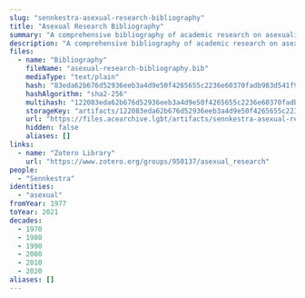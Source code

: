 ```yaml
---
slug: "sennkestra-asexual-research-bibliography"
title: "Asexual Research Bibliography"
summary: "A comprehensive bibliography of academic research on asexuality"
description: "A comprehensive bibliography of academic research on asexuality, aiming to include as much research as possible, whether \"good or bad, cutting edge or outdated, relevant or out of touch\""
files:
  - name: "Bibliography"
    fileName: "asexual-research-bibliography.bib"
    mediaType: "text/plain"
    hash: "83eda62b676d52936eeb3a4d9e50f4265655c2236e60370fadb983d541f94c99"
    hashAlgorithm: "sha2-256"
    multihash: "122083eda62b676d52936eeb3a4d9e50f4265655c2236e60370fadb983d541f94c99"
    storageKey: "artifacts/122083eda62b676d52936eeb3a4d9e50f4265655c2236e60370fadb983d541f94c99"
    url: "https://files.acearchive.lgbt/artifacts/sennkestra-asexual-research-bibliography/asexual-research-bibliography.bib"
    hidden: false
    aliases: []
links:
  - name: "Zotero Library"
    url: "https://www.zotero.org/groups/950137/asexual_research"
people:
  - "Sennkestra"
identities:
  - "asexual"
fromYear: 1977
toYear: 2021
decades:
  - 1970
  - 1980
  - 1990
  - 2000
  - 2010
  - 2020
aliases: []
---
```

